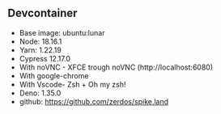 ## Devcontainer

- Base image: ubuntu:lunar
- Node: 18.16.1
- Yarn: 1.22.19
- Cypress 12.17.0
- With noVNC - XFCE trough noVNC (http://localhost:6080)
- With google-chrome
- With Vscode- Zsh + Oh my zsh!
- Deno: 1.35.0
- github: https://github.com/zerdos/spike.land
